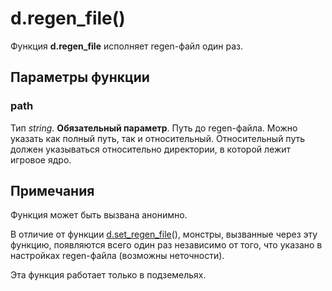 # d.regen_file()
Функция **d.regen_file** исполняет regen-файл один раз.

## Параметры функции
### path
Тип *string*. **Обязательный параметр**. Путь до regen-файла. Можно указать как полный путь, так и относительный. Относительный путь должен указываться относительно директории, в которой лежит игровое ядро.

## Примечания
Функция может быть вызвана анонимно.

В отличие от функции [d.set_regen_file](../d/d.set_regen_file.md)(), монстры, вызванные через эту функцию, появляются всего один раз независимо от того, что указано в настройках regen-файла (возможны неточности).

Эта функция работает только в подземельях.